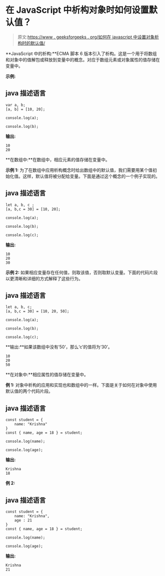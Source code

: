 # 在 JavaScript 中析构对象时如何设置默认值？

> 原文:[https://www . geeksforgeeks . org/如何在 javascript 中设置对象析构时的默认值/](https://www.geeksforgeeks.org/how-to-set-default-values-when-destructuring-an-object-in-javascript/)

**JavaScript 中的析构:**ECMA 脚本 6 版本引入了析构。这是一个用于将数组和对象中的值解包或释放到变量中的概念。对应于数组元素或对象属性的值存储在变量中。

**示例:**

## java 描述语言

```
var a, b;
[a, b] = [10, 20];

console.log(a);

console.log(b);
```

**输出:**

```
10
20
```

**在数组中:**在数组中，相应元素的值存储在变量中。

**示例 1:** 为了在数组中应用析构概念时给出数组中的默认值，我们需要用某个值初始化值。这样，默认值将被分配给变量。下面是通过这个概念的一个例子实现的。

## java 描述语言

```
let a, b, c ;
[a, b,c = 30] = [10, 20];

console.log(a);

console.log(b);

console.log(c);
```

**输出:**

```
10
20
30
```

**示例 2:** 如果相应变量存在任何值，则取该值，否则取默认变量。下面的代码片段以更清晰和详细的方式解释了这些行为。

## java 描述语言

```
let a, b, c;
[a, b,c = 30] = [10, 20, 50];

console.log(a);

console.log(b);

console.log(c);
```

**输出:**如果该数组中没有‘50’，那么‘c’的值将为‘30’。

```
10
20
50
```

**在对象中:**相应属性的值存储在变量中。

**例 1:** 对象中析构的应用和实现也和数组中的一样。下面是关于如何在对象中使用默认值的两个代码片段。

## java 描述语言

```
const student = {
    name: "Krishna"
}
const { name, age = 18 } = student; 

console.log(name);

console.log(age);
```

**输出:**

```
Krishna
18
```

**例 2:**

## java 描述语言

```
const student = {
    name: "Krishna",
    age : 21
}
const { name, age = 18 } = student; 

console.log(name);

console.log(age);
```

**输出:**

```
Krishna
21 
```